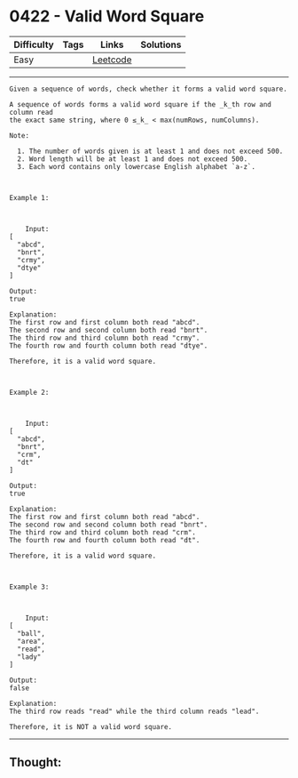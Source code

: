 # 0422 - Valid Word Square

Difficulty  | Tags | Links | Solutions
----------- | ---- | ----- | -----
Easy |  | [Leetcode](https://leetcode.com/problems/valid-word-square/description/) |


-----------

```
Given a sequence of words, check whether it forms a valid word square.

A sequence of words forms a valid word square if the _k_th row and column read
the exact same string, where 0 ≤_k_ < max(numRows, numColumns).

Note:

  1. The number of words given is at least 1 and does not exceed 500.
  2. Word length will be at least 1 and does not exceed 500.
  3. Each word contains only lowercase English alphabet `a-z`.



Example 1:



    Input:[  "abcd",  "bnrt",  "crmy",  "dtye"]Output:trueExplanation:The first row and first column both read "abcd".The second row and second column both read "bnrt".The third row and third column both read "crmy".The fourth row and fourth column both read "dtye".Therefore, it is a valid word square.



Example 2:



    Input:[  "abcd",  "bnrt",  "crm",  "dt"]Output:trueExplanation:The first row and first column both read "abcd".The second row and second column both read "bnrt".The third row and third column both read "crm".The fourth row and fourth column both read "dt".Therefore, it is a valid word square.



Example 3:



    Input:[  "ball",  "area",  "read",  "lady"]Output:falseExplanation:The third row reads "read" while the third column reads "lead".Therefore, it is NOT a valid word square.
```

-----------

## Thought:
